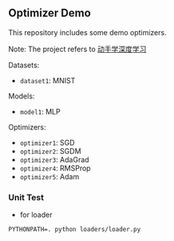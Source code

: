 ## Optimizer Demo

This repository includes some demo optimizers.

Note: The project refers to [动手学深度学习](https://zh.d2l.ai/)

Datasets:

* `dataset1`: MNIST

Models:

* `model1`: MLP

Optimizers:

* `optimizer1`: SGD
* `optimizer2`: SGDM
* `optimizer3`: AdaGrad
* `optimizer4`: RMSProp
* `optimizer5`: Adam

### Unit Test

* for loader

```shell
PYTHONPATH=. python loaders/loader.py
```
